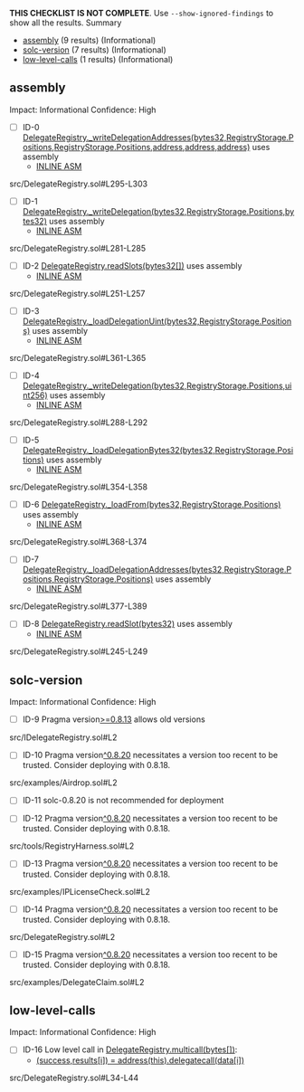 **THIS CHECKLIST IS NOT COMPLETE**. Use `--show-ignored-findings` to show all the results.
Summary
 - [assembly](#assembly) (9 results) (Informational)
 - [solc-version](#solc-version) (7 results) (Informational)
 - [low-level-calls](#low-level-calls) (1 results) (Informational)
## assembly
Impact: Informational
Confidence: High
 - [ ] ID-0
[DelegateRegistry._writeDelegationAddresses(bytes32,RegistryStorage.Positions,RegistryStorage.Positions,address,address,address)](src/DelegateRegistry.sol#L295-L303) uses assembly
	- [INLINE ASM](src/DelegateRegistry.sol#L299-L302)

src/DelegateRegistry.sol#L295-L303


 - [ ] ID-1
[DelegateRegistry._writeDelegation(bytes32,RegistryStorage.Positions,bytes32)](src/DelegateRegistry.sol#L281-L285) uses assembly
	- [INLINE ASM](src/DelegateRegistry.sol#L282-L284)

src/DelegateRegistry.sol#L281-L285


 - [ ] ID-2
[DelegateRegistry.readSlots(bytes32[])](src/DelegateRegistry.sol#L251-L257) uses assembly
	- [INLINE ASM](src/DelegateRegistry.sol#L254-L256)

src/DelegateRegistry.sol#L251-L257


 - [ ] ID-3
[DelegateRegistry._loadDelegationUint(bytes32,RegistryStorage.Positions)](src/DelegateRegistry.sol#L361-L365) uses assembly
	- [INLINE ASM](src/DelegateRegistry.sol#L362-L364)

src/DelegateRegistry.sol#L361-L365


 - [ ] ID-4
[DelegateRegistry._writeDelegation(bytes32,RegistryStorage.Positions,uint256)](src/DelegateRegistry.sol#L288-L292) uses assembly
	- [INLINE ASM](src/DelegateRegistry.sol#L289-L291)

src/DelegateRegistry.sol#L288-L292


 - [ ] ID-5
[DelegateRegistry._loadDelegationBytes32(bytes32,RegistryStorage.Positions)](src/DelegateRegistry.sol#L354-L358) uses assembly
	- [INLINE ASM](src/DelegateRegistry.sol#L355-L357)

src/DelegateRegistry.sol#L354-L358


 - [ ] ID-6
[DelegateRegistry._loadFrom(bytes32,RegistryStorage.Positions)](src/DelegateRegistry.sol#L368-L374) uses assembly
	- [INLINE ASM](src/DelegateRegistry.sol#L370-L372)

src/DelegateRegistry.sol#L368-L374


 - [ ] ID-7
[DelegateRegistry._loadDelegationAddresses(bytes32,RegistryStorage.Positions,RegistryStorage.Positions)](src/DelegateRegistry.sol#L377-L389) uses assembly
	- [INLINE ASM](src/DelegateRegistry.sol#L384-L387)

src/DelegateRegistry.sol#L377-L389


 - [ ] ID-8
[DelegateRegistry.readSlot(bytes32)](src/DelegateRegistry.sol#L245-L249) uses assembly
	- [INLINE ASM](src/DelegateRegistry.sol#L246-L248)

src/DelegateRegistry.sol#L245-L249


## solc-version
Impact: Informational
Confidence: High
 - [ ] ID-9
Pragma version[>=0.8.13](src/IDelegateRegistry.sol#L2) allows old versions

src/IDelegateRegistry.sol#L2


 - [ ] ID-10
Pragma version[^0.8.20](src/examples/Airdrop.sol#L2) necessitates a version too recent to be trusted. Consider deploying with 0.8.18.

src/examples/Airdrop.sol#L2


 - [ ] ID-11
solc-0.8.20 is not recommended for deployment

 - [ ] ID-12
Pragma version[^0.8.20](src/tools/RegistryHarness.sol#L2) necessitates a version too recent to be trusted. Consider deploying with 0.8.18.

src/tools/RegistryHarness.sol#L2


 - [ ] ID-13
Pragma version[^0.8.20](src/examples/IPLicenseCheck.sol#L2) necessitates a version too recent to be trusted. Consider deploying with 0.8.18.

src/examples/IPLicenseCheck.sol#L2


 - [ ] ID-14
Pragma version[^0.8.20](src/DelegateRegistry.sol#L2) necessitates a version too recent to be trusted. Consider deploying with 0.8.18.

src/DelegateRegistry.sol#L2


 - [ ] ID-15
Pragma version[^0.8.20](src/examples/DelegateClaim.sol#L2) necessitates a version too recent to be trusted. Consider deploying with 0.8.18.

src/examples/DelegateClaim.sol#L2


## low-level-calls
Impact: Informational
Confidence: High
 - [ ] ID-16
Low level call in [DelegateRegistry.multicall(bytes[])](src/DelegateRegistry.sol#L34-L44):
	- [(success,results[i]) = address(this).delegatecall(data[i])](src/DelegateRegistry.sol#L40)

src/DelegateRegistry.sol#L34-L44


